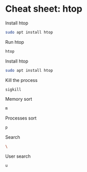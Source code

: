 # Cheat sheet: htop

Install htop

```bash
sudo apt install htop
```

Run htop

```bash
htop
```

Install htop

```bash
sudo apt install htop
```

Kill the process

```bash
sigkill
```

Memory sort

```bash
m
```

Processes sort

```bash
p
```

Search

```bash
\
```
User search

```bash
u
```